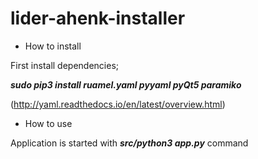 # lider-ahenk-installer

* How to install

First install dependencies;

***sudo pip3 install ruamel.yaml pyyaml pyQt5 paramiko***

(http://yaml.readthedocs.io/en/latest/overview.html)

* How to use

Application is started with ***src/python3 app.py*** command

